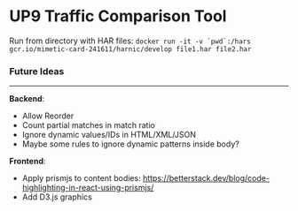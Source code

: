 # UP9 Traffic Comparison Tool

Run from directory with HAR files: ```docker run -it -v `pwd`:/hars gcr.io/mimetic-card-241611/harnic/develop file1.har file2.har```

### Future Ideas

---

**Backend**:
- Allow Reorder
- Count partial matches in match ratio
- Ignore dynamic values/IDs in HTML/XML/JSON
- Maybe some rules to ignore dynamic patterns inside body?


**Frontend**:

- Apply prismjs to content bodies: https://betterstack.dev/blog/code-highlighting-in-react-using-prismjs/
- Add D3.js graphics
